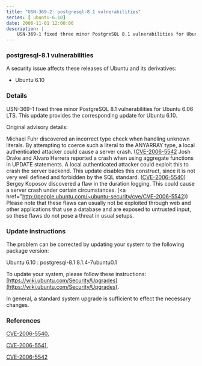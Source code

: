 ```yaml
---
title: "USN-369-2: postgresql-8.1 vulnerabilities"
series: [ ubuntu-6.10]
date: 2006-11-01 12:00:00
description: |
    USN-369-1 fixed three minor PostgreSQL 8.1 vulnerabilities for Ubuntu 6.06 LTS. This update provides the corresponding update for Ubuntu 6.10.
--- 
```

 
 


### postgresql-8.1 vulnerabilities

A security issue affects these releases of Ubuntu and its derivatives:

* Ubuntu 6.10

### Details

USN-369-1 fixed three minor PostgreSQL 8.1 vulnerabilities for Ubuntu 6.06 LTS. This update provides the corresponding update for Ubuntu 6.10.

Original advisory details:

 Michael Fuhr discovered an incorrect type check when handling unknown literals. By attempting to coerce such a literal to the ANYARRAY type, a local authenticated attacker could cause a server crash. ([CVE-2006-5542](http://people.ubuntu.com/~ubuntu-security/cve/CVE-2006-5541">CVE-2006-5541</a>) Josh Drake and Alvaro Herrera reported a crash when using aggregate functions in UPDATE statements. A local authenticated attacker could exploit this to crash the server backend. This update disables this construct, since it is not very well defined and forbidden by the SQL standard. (<a href="http://people.ubuntu.com/~ubuntu-security/cve/CVE-2006-5540">CVE-2006-5540</a>) Sergey Koposov discovered a flaw in the duration logging. This could cause a server crash under certain circumstances. (<a href="http://people.ubuntu.com/~ubuntu-security/cve/CVE-2006-5542)) Please note that these flaws can usually not be exploited through web and other applications that use a database and are exposed to untrusted input, so these flaws do not pose a threat in usual setups.

### Update instructions

The problem can be corrected by updating your system to the following package version:

Ubuntu 6.10
 : postgresql-8.1 <span>8.1.4-7ubuntu0.1</span>

To update your system, please follow these instructions: [https://wiki.ubuntu.com/Security/Upgrades](https://wiki.ubuntu.com/Security/Upgrades).

In general, a standard system upgrade is sufficient to effect the necessary changes.

### References

 
 [CVE-2006-5540](http://people.ubuntu.com/~ubuntu-security/cve/CVE-2006-5540), 

 [CVE-2006-5541](http://people.ubuntu.com/~ubuntu-security/cve/CVE-2006-5541), 

 [CVE-2006-5542](http://people.ubuntu.com/~ubuntu-security/cve/CVE-2006-5542)
 

